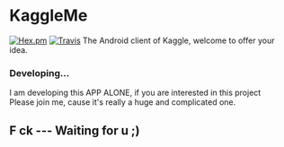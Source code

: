 # KaggleMe
[![Hex.pm](https://img.shields.io/hexpm/l/plug.svg)]()
[![Travis](https://img.shields.io/travis/rust-lang/rust.svg)]()
The Android client of Kaggle, welcome to offer your idea.    
### Developing...
I am developing this APP ALONE, if you are interested in this project   
Please join me, cause it's really a huge and complicated one.

## F ck --- Waiting for u ;)
